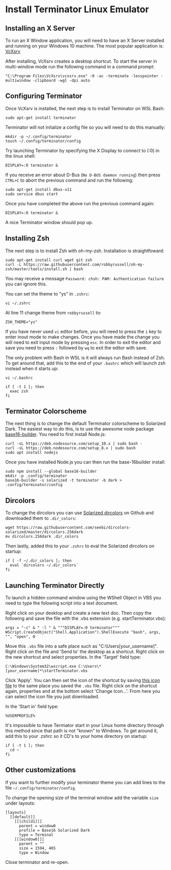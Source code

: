 # Install Terminator Linux Emulator
## Installing an X Server
To run an X Window application, you will need to have an X Server installed and running on your Windows 10 machine. The most popular application is: [VcXsrv](https://sourceforge.net/projects/vcxsrv/)

After installing, VcXsrv creates a desktop shortcut. To start the server in multi-window mode run the following command in a command prompt:

```console
"C:\Program Files\VcXsrv\vcxsrv.exe" :0 -ac -terminate -lesspointer -multiwindow -clipboard -wgl -dpi auto
```

## Configuring Terminator
Once VcXsrv is installed, the next step is to install Terminator on WSL Bash:

```console
sudo apt-get install terminator
```

Terminator will not initalize a config file so you will need to do this manually:

```console
mkdir -p ~/.config/terminator
touch ~/.config/terminator/config
```

Try launching Terminator by specifying the X Display to connect to (:0) in the linux shell:

```console
DISPLAY=:0 terminator &
```

If you receive an error about D-Bus (```No D-BUS daemon running```) then press `CTRL+C` to abort the previous command and run the following:

```console
sudo apt-get install dbus-x11
sudo service dbus start
```

Once you have completed the above run the previous command again:

```console
DISPLAY=:0 terminator &
```

A nice Terminator window should pop up.

## Installing Zsh
The next step is to install Zsh with oh-my-zsh. Installation is straightfoward:

```console
sudo apt-get install curl wget git zsh
curl -L https://raw.githubusercontent.com/robbyrussell/oh-my-zsh/master/tools/install.sh | bash
```
You may receive a message `Password: chsh: PAM: Authentication failure` you can ignore this.

You can set the theme to "ys" in ```.zshrc```:

```console
vi ~/.zshrc
```

At line 11 change theme from `robbyrussell` to:

```console
ZSH_THEME="ys"
```

If you have never used `vi` editor before, you will need to press the `i` key to enter inout mode to make changes. Once you have made the change you will need to exit input mode by pressing `esc`. In order to exit the editor and save you need to press `:` followed by `wq` to exit the editor with save.

The only problem with Bash in WSL is it will always run Bash instead of Zsh. To get around that, add this to the end of your `.bashrc` which will launch zsh instead when it starts up:

```console
vi ~/.bashrc
```

```console
if [ -t 1 ]; then
  exec zsh
fi
```

## Terminator Colorscheme
The next thing is to change the default Terminator colorscheme to Solarized Dark. The easiest way to do this, is to use the awesome node package [base16-builder](https://github.com/base16-builder/base16-builder). You need to first install Node.js:

```console
curl -sL https://deb.nodesource.com/setup_10.x | sudo bash -
curl -sL https://deb.nodesource.com/setup_8.x | sudo bash
sudo apt install nodejs
```

Once you have installed Node.js you can then run the base-16builder install:

```console
sudo npm install --global base16-builder
mkdir -p .config/terminator
base16-builder -s solarized -t terminator -b dark > .config/terminator/config
```

## Dircolors
To change the dircolors you can use [Solarized dircolors](https://github.com/seebi/dircolors-solarized) on Github and downloaded them to ```.dir_colors```:

```console
wget https://raw.githubusercontent.com/seebi/dircolors-solarized/master/dircolors.256dark
mv dircolors.256dark .dir_colors
```

Then lastly, added this to your ```.zshrc``` to eval the Solarized dircolors on startup:

```console
if [ -f ~/.dir_colors ]; then
  eval `dircolors ~/.dir_colors`
fi
```

## Launching Terminator Directly
To launch a hidden command window using the WShell Object in VBS you need to type the folowing script into a text document. 

Right click on your desktop and create a new text doc. Then copy the following and save the file with the .vbs extension (e.g. startTerminator.vbs):

```
args = "-c" & " -l " & """DISPLAY=:0 terminator"""
WScript.CreateObject("Shell.Application").ShellExecute "bash", args, "", "open", 0
```

Move this ```.vbs``` file into a safe place such as "C:\Users\[your_username]". Right click on the file and 'Send to' the desktop as a shortcut. Right click on the new shortcut and select properties. In the 'Target' field type:

```
C:\Windows\System32\wscript.exe C:\Users\*[your_username]*\startTerminator.vbs
```

Click 'Apply'. You can then set the icon of the shortcut by saving [this icon file](https://www.google.com/imgres?imgurl=http://www.iconarchive.com/download/i89875/alecive/flatwoken/Apps-Terminator.ico&imgrefurl=http://www.iconarchive.com/show/flatwoken-icons-by-alecive/Apps-Terminator-icon.html&docid=q0xx5aXq6WGXIM&tbnid=izoeFerwzIqyVM:&vet=1&w=256&h=256&source=sh/x/im) to the same place you saved the ```.vbs``` file. Right click on the shortcut again, properties and at the bottom select 'Change Icon...'. From here you can select the icon file you just downloaded. 

In the 'Start in' field type:

```
%USERPROFILE%
```

It's impossible to have Termiator start in your Linux home directory through this method since that path is not "known" to Windows. To get around it, add this to your .zshrc so it CD's to your home directory on startup:

```console
if [ -t 1 ]; then
  cd ~
fi
```

## Other customizations
If you want to further modify your terminator theme you can add lines to the file ```~/.config/terminator/config```.

To change the opening size of the terminal window add the variable ```size``` under layouts:

```console
[layouts]
  [[default]]
    [[[child1]]]
      parent = window0
      profile = Base16 Solarized Dark
      type = Terminal
    [[[window0]]]
      parent = ""
      size = 1594, 465
      type = Window
```

Close terminator and re-open.
